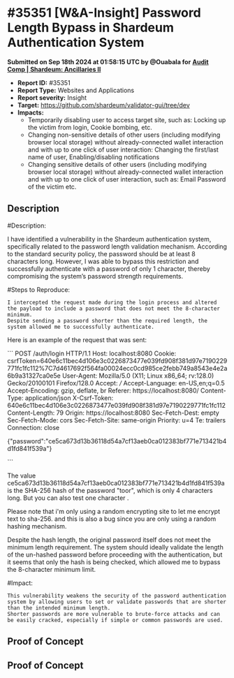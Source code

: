 # #35351 \[W\&A-Insight] Password Length Bypass in Shardeum Authentication System

**Submitted on Sep 18th 2024 at 01:58:15 UTC by @Ouabala for** [**Audit Comp | Shardeum: Ancillaries II**](https://immunefi.com/audit-competition/shardeum-ancillaries-ii-boost)

* **Report ID:** #35351
* **Report Type:** Websites and Applications
* **Report severity:** Insight
* **Target:** https://github.com/shardeum/validator-gui/tree/dev
* **Impacts:**
  * Temporarily disabling user to access target site, such as: Locking up the victim from login, Cookie bombing, etc.
  * Changing non-sensitive details of other users (including modifying browser local storage) without already-connected wallet interaction and with up to one click of user interaction: Changing the first/last name of user, Enabling/disabling notifications
  * Changing sensitive details of other users (including modifying browser local storage) without already-connected wallet interaction and with up to one click of user interaction, such as: Email Password of the victim etc.

## Description

\#Description:

I have identified a vulnerability in the Shardeum authentication system, specifically related to the password length validation mechanism. According to the standard security policy, the password should be at least 8 characters long. However, I was able to bypass this restriction and successfully authenticate with a password of only 1 character, thereby compromising the system’s password strength requirements.

\#Steps to Reproduce:

```
I intercepted the request made during the login process and altered the payload to include a password that does not meet the 8-character minimum.
Despite sending a password shorter than the required length, the system allowed me to successfully authenticate.
```

Here is an example of the request that was sent:

\`\`\` POST /auth/login HTTP/1.1 Host: localhost:8080 Cookie: csrfToken=640e6c11bec4d106e3c0226873477e039fd908f381d97e7190229771fc1fc112%7C7d4617692f564fa00024ecc0cd985ce2febb749a8543e4e2a6b9a31327ca0e5e User-Agent: Mozilla/5.0 (X11; Linux x86\_64; rv:128.0) Gecko/20100101 Firefox/128.0 Accept: _/_ Accept-Language: en-US,en;q=0.5 Accept-Encoding: gzip, deflate, br Referer: https://localhost:8080/ Content-Type: application/json X-Csrf-Token: 640e6c11bec4d106e3c0226873477e039fd908f381d97e7190229771fc1fc112 Content-Length: 79 Origin: https://localhost:8080 Sec-Fetch-Dest: empty Sec-Fetch-Mode: cors Sec-Fetch-Site: same-origin Priority: u=4 Te: trailers Connection: close

{"password":"ce5ca673d13b36118d54a7cf13aeb0ca012383bf771e713421b4d1fd841f539a"}

\`\`\`

The value ce5ca673d13b36118d54a7cf13aeb0ca012383bf771e713421b4d1fd841f539a is the SHA-256 hash of the password "toor", which is only 4 characters long. But you can also test one character .

Please note that i'm only using a random encrypting site to let me encrypt text to sha-256. and this is also a bug since you are only using a random hashing mechanism.

Despite the hash length, the original password itself does not meet the minimum length requirement. The system should ideally validate the length of the un-hashed password before proceeding with the authentication, but it seems that only the hash is being checked, which allowed me to bypass the 8-character minimum limit.

\#Impact:

```
This vulnerability weakens the security of the password authentication system by allowing users to set or validate passwords that are shorter than the intended minimum length.
Shorter passwords are more vulnerable to brute-force attacks and can be easily cracked, especially if simple or common passwords are used.
```

## Proof of Concept

## Proof of Concept
